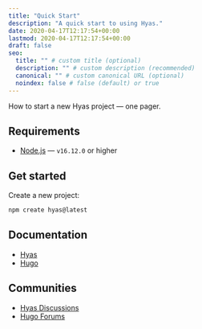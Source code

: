 ```yaml
---
title: "Quick Start"
description: "A quick start to using Hyas."
date: 2020-04-17T12:17:54+00:00
lastmod: 2020-04-17T12:17:54+00:00
draft: false
seo:
  title: "" # custom title (optional)
  description: "" # custom description (recommended)
  canonical: "" # custom canonical URL (optional)
  noindex: false # false (default) or true
---
```


How to start a new Hyas project — one pager.

## Requirements

- [Node.js](https://nodejs.org/) — `v16.12.0` or higher

## Get started

Create a new project:

```bash
npm create hyas@latest
```

## Documentation

- [Hyas](https://gethyas.com/)
- [Hugo](https://gohugo.io/documentation/)

## Communities

- [Hyas Discussions](https://github.com/h-enk/hyas/discussions)
- [Hugo Forums](https://discourse.gohugo.io/)
